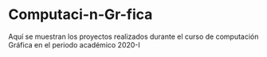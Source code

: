 # Computaci-n-Gr-fica
Aquí se muestran los proyectos realizados durante el curso de computación Gráfica en el periodo académico 2020-I 
